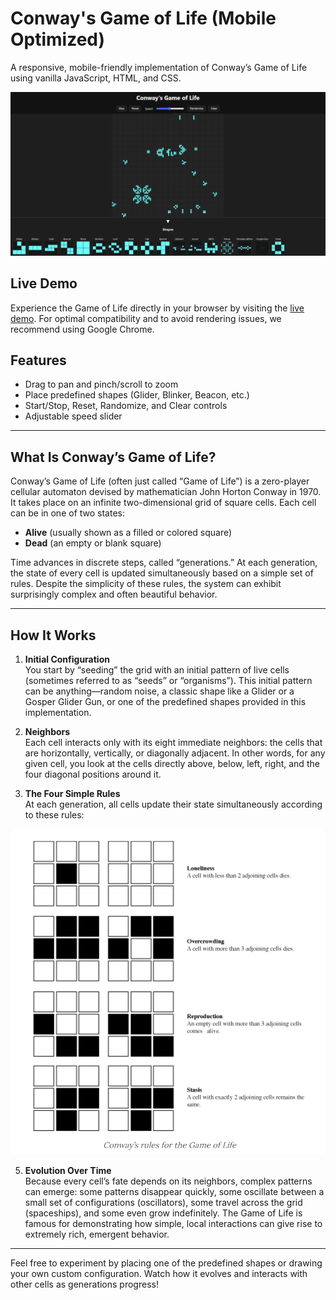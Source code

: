 # Conway's Game of Life (Mobile Optimized)

A responsive, mobile-friendly implementation of Conway’s Game of Life using vanilla JavaScript, HTML, and CSS.

![UI Screenshot](./demo.png)

## Live Demo

Experience the Game of Life directly in your browser by visiting the [live demo](https://shahryarfp.github.io/Game-Of-Life/).
For optimal compatibility and to avoid rendering issues, we recommend using Google Chrome.


## Features

- Drag to pan and pinch/scroll to zoom
- Place predefined shapes (Glider, Blinker, Beacon, etc.)
- Start/Stop, Reset, Randomize, and Clear controls
- Adjustable speed slider

---

## What Is Conway’s Game of Life?

Conway’s Game of Life (often just called “Game of Life”) is a zero-player cellular automaton devised by mathematician John Horton Conway in 1970. It takes place on an infinite two-dimensional grid of square cells. Each cell can be in one of two states:

- **Alive** (usually shown as a filled or colored square)  
- **Dead** (an empty or blank square)

Time advances in discrete steps, called “generations.” At each generation, the state of every cell is updated simultaneously based on a simple set of rules. Despite the simplicity of these rules, the system can exhibit surprisingly complex and often beautiful behavior.

---

## How It Works

1. **Initial Configuration**  
   You start by “seeding” the grid with an initial pattern of live cells (sometimes referred to as “seeds” or “organisms”). This initial pattern can be anything—random noise, a classic shape like a Glider or a Gosper Glider Gun, or one of the predefined shapes provided in this implementation.

2. **Neighbors**  
   Each cell interacts only with its eight immediate neighbors: the cells that are horizontally, vertically, or diagonally adjacent. In other words, for any given cell, you look at the cells directly above, below, left, right, and the four diagonal positions around it.

3. **The Four Simple Rules**  
   At each generation, all cells update their state simultaneously according to these rules:
   
<p align="center">
  <img src="./rules.png" alt="UI Screenshot" width="600" />
</p>

5. **Evolution Over Time**  
   Because every cell’s fate depends on its neighbors, complex patterns can emerge: some patterns disappear quickly, some oscillate between a small set of configurations (oscillators), some travel across the grid (spaceships), and some even grow indefinitely. The Game of Life is famous for demonstrating how simple, local interactions can give rise to extremely rich, emergent behavior.

---

Feel free to experiment by placing one of the predefined shapes or drawing your own custom configuration. Watch how it evolves and interacts with other cells as generations progress!
